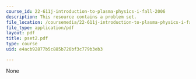 ```yaml
---
course_id: 22-611j-introduction-to-plasma-physics-i-fall-2006
description: This resource contains a problem set.
file_location: /coursemedia/22-611j-introduction-to-plasma-physics-i-fall-2006/e4acb92877b5c885b726bf3c779b3eb3_pset2.pdf
file_type: application/pdf
layout: pdf
title: pset2.pdf
type: course
uid: e4acb92877b5c885b726bf3c779b3eb3

---
```

None